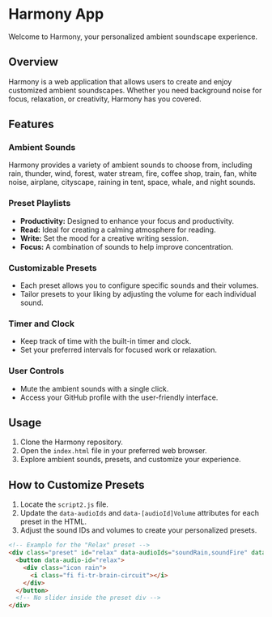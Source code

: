 # Harmony App

Welcome to Harmony, your personalized ambient soundscape experience.

## Overview

Harmony is a web application that allows users to create and enjoy customized ambient soundscapes. Whether you need background noise for focus, relaxation, or creativity, Harmony has you covered.

## Features

### Ambient Sounds

Harmony provides a variety of ambient sounds to choose from, including rain, thunder, wind, forest, water stream, fire, coffee shop, train, fan, white noise, airplane, cityscape, raining in tent, space, whale, and night sounds.

### Preset Playlists

- **Productivity:** Designed to enhance your focus and productivity.
- **Read:** Ideal for creating a calming atmosphere for reading.
- **Write:** Set the mood for a creative writing session.
- **Focus:** A combination of sounds to help improve concentration.

### Customizable Presets

- Each preset allows you to configure specific sounds and their volumes.
- Tailor presets to your liking by adjusting the volume for each individual sound.

### Timer and Clock

- Keep track of time with the built-in timer and clock.
- Set your preferred intervals for focused work or relaxation.

### User Controls

- Mute the ambient sounds with a single click.
- Access your GitHub profile with the user-friendly interface.

## Usage

1. Clone the Harmony repository.
2. Open the `index.html` file in your preferred web browser.
3. Explore ambient sounds, presets, and customize your experience.

## How to Customize Presets

1. Locate the `script2.js` file.
2. Update the `data-audioIds` and `data-[audioId]Volume` attributes for each preset in the HTML.
3. Adjust the sound IDs and volumes to create your personalized presets.

```html
<!-- Example for the "Relax" preset -->
<div class="preset" id="relax" data-audioIds="soundRain,soundFire" data-soundrainvolume="0.5" data-soundfirevolume="0.7">
  <button data-audio-id="relax">
    <div class="icon rain">
      <i class="fi fi-tr-brain-circuit"></i>
    </div>
  </button>
  <!-- No slider inside the preset div -->
</div>
